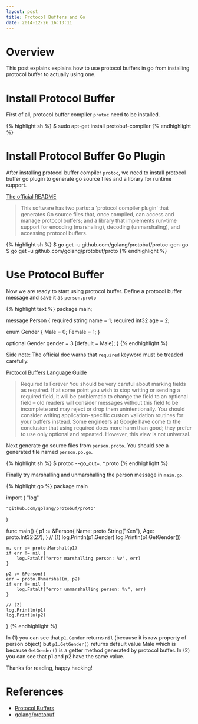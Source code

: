 ```yaml
---
layout: post
title: Protocol Buffers and Go
date: 2014-12-26 16:13:11
---
```


# Overview

This post explains explains how to use protocol buffers in go from installing
protocol buffer to actually using one.

# Install Protocol Buffer

First of all, protocol buffer compiler `protoc` need to be installed.

{% highlight sh %}
$ sudo apt-get install protobuf-compiler
{% endhighlight %}

# Install Protocol Buffer Go Plugin

After installing protocol buffer compiler `protoc`, we need to install protocol
buffer go plugin to generate go source files and a library for runtime support.

[The official README](https://github.com/golang/protobuf/blob/master/README)

> This software has two parts: a 'protocol compiler plugin' that
> generates Go source files that, once compiled, can access and manage
> protocol buffers; and a library that implements run-time support for
> encoding (marshaling), decoding (unmarshaling), and accessing protocol
> buffers.

{% highlight sh %}
$ go get -u github.com/golang/protobuf/protoc-gen-go
$ go get -u github.com/golang/protobuf/proto
{% endhighlight %}

# Use Protocol Buffer

Now we are ready to start using protocol buffer. Define a protocol buffer
message and save it as `person.proto`

{% highlight text %}
package main;

message Person {
  required string name = 1;
  required int32 age = 2;

  enum Gender {
    Male = 0;
    Female = 1;
  }

  optional Gender gender = 3 [default = Male];
}
{% endhighlight %}

Side note: The official doc warns that `required` keyword must be treaded
carefully.

[Protocol Buffers Language Guide](https://developers.google.com/protocol-buffers/docs/proto)

> Required Is Forever You should be very careful about marking fields as
> required. If at some point you wish to stop writing or sending a required
> field, it will be problematic to change the field to an optional field – old
> readers will consider messages without this field to be incomplete and may
> reject or drop them unintentionally. You should consider writing
> application-specific custom validation routines for your buffers instead.
> Some engineers at Google have come to the conclusion that using required does
> more harm than good; they prefer to use only optional and repeated. However,
> this view is not universal.

Next generate go source files from `person.proto`. You should see a generated
file named `person.pb.go`.

{% highlight sh %}
$ protoc --go_out=. *.proto
{% endhighlight %}

Finally try marshalling and unmarshalling the person message in `main.go`.

{% highlight go %}
package main

import (
	"log"

	"github.com/golang/protobuf/proto"
)

func main() {
	p1 := &Person{
		Name: proto.String("Ken"),
		Age:  proto.Int32(27),
	}
	// (1)
	log.Println(p1.Gender)
	log.Println(p1.GetGender())

	m, err := proto.Marshal(p1)
	if err != nil {
		log.Fatalf("error marshalling person: %v", err)
	}

	p2 := &Person{}
	err = proto.Unmarshal(m, p2)
	if err != nil {
		log.Fatalf("error unmarshalling person: %v", err)
	}

	// (2)
	log.Println(p1)
	log.Println(p2)
}
{% endhighlight %}

In (1) you can see that `p1.Gender` returns `nil` (because it is raw property
of person object) but `p1.GetGender()` returns default value Male which is
because `GetGender()` is a getter method generated by protocol buffer. In (2)
you can see that p1 and p2 have the same value.

Thanks for reading, happy hacking!

# References

- [Protocol Buffers](https://developers.google.com/protocol-buffers/)
- [golang/protobuf](https://github.com/golang/protobuf)

